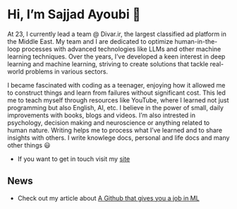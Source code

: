 # Hi, I’m Sajjad Ayoubi 👋
At 23, I currently lead a team @ Divar.ir, the largest classified ad platform in the Middle East. My team and I are dedicated to optimize human-in-the-loop processes with advanced technologies like LLMs and other machine learning techniques. Over the years, I’ve developed a keen interest in deep learning and machine learning, striving to create solutions that tackle real-world problems in various sectors.

I became fascinated with coding as a teenager, enjoying how it allowed me to construct things and learn from failures without significant cost. This led me to teach myself through resources like YouTube, where I learned not just programming but also English, AI, etc. I believe in the power of small, daily improvements with books, blogs and videos. I’m also intrested in psychology, decision making and neuroscience or anything related to human nature. Writing helps me to process what I’ve learned and to share insights with others. I write knowlege docs, personal and life docs and many other things 😃
- If you want to get in touch visit my [site](http://sajjjadayobi.github.io/)

## News
- Check out my article about [A Github that gives you a job in ML](https://medium.com/@sadeveloper360/a-github-that-gives-you-a-job-in-machine-learning-7654e3d26231)
